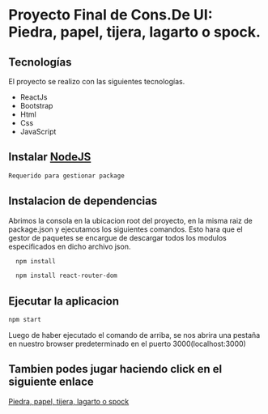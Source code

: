 
# Proyecto Final de Cons.De UI: Piedra, papel, tijera, lagarto o spock. 

## Tecnologías
El proyecto se realizo con las siguientes tecnologías.
  - ReactJs
  - Bootstrap
  - Html
  - Css
  - JavaScript

## Instalar [NodeJS](https://nodejs.org/es/)
```bash
Requerido para gestionar package 
```

## Instalacion de dependencias
Abrimos la consola en la ubicacion root del proyecto, en la misma raiz de package.json y ejecutamos los siguientes comandos. Esto hara que el gestor de paquetes se encargue de descargar todos los modulos especificados en dicho archivo json.

```bash
  npm install
 ```
 
```bash
  npm install react-router-dom
 ```


## Ejecutar la aplicacion
```bash
npm start
```
Luego de haber ejecutado el comando de arriba, se nos abrira una pestaña en nuestro browser predeterminado en el puerto 3000(localhost:3000)

## Tambien podes jugar haciendo click en el siguiente enlace
[Piedra, papel, tijera, lagarto o spock](https://vigilant-raman-8492fc.netlify.app/)


